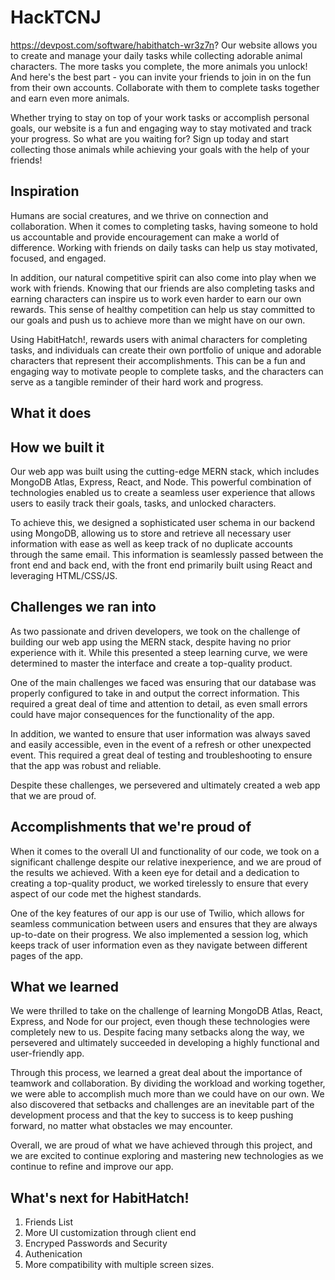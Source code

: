 # HackTCNJ
https://devpost.com/software/habithatch-wr3z7n?
Our website allows you to create and manage your daily tasks while collecting adorable animal characters. The more tasks you complete, the more animals you unlock! And here's the best part - you can invite your friends to join in on the fun from their own accounts. Collaborate with them to complete tasks together and earn even more animals.

Whether trying to stay on top of your work tasks or accomplish personal goals, our website is a fun and engaging way to stay motivated and track your progress. So what are you waiting for? Sign up today and start collecting those animals while achieving your goals with the help of your friends! 

## Inspiration
Humans are social creatures, and we thrive on connection and collaboration. When it comes to completing tasks, having someone to hold us accountable and provide encouragement can make a world of difference. Working with friends on daily tasks can help us stay motivated, focused, and engaged.

In addition, our natural competitive spirit can also come into play when we work with friends. Knowing that our friends are also completing tasks and earning characters can inspire us to work even harder to earn our own rewards. This sense of healthy competition can help us stay committed to our goals and push us to achieve more than we might have on our own.

Using HabitHatch!, rewards users with animal characters for completing tasks, and individuals can create their own portfolio of unique and adorable characters that represent their accomplishments. This can be a fun and engaging way to motivate people to complete tasks, and the characters can serve as a tangible reminder of their hard work and progress.

## What it does

## How we built it
Our web app was built using the cutting-edge MERN stack, which includes MongoDB Atlas, Express, React, and Node. This powerful combination of technologies enabled us to create a seamless user experience that allows users to easily track their goals, tasks, and unlocked characters.

To achieve this, we designed a sophisticated user schema in our backend using MongoDB, allowing us to store and retrieve all necessary user information with ease as well as keep track of no duplicate accounts through the same email. This information is seamlessly passed between the front end and back end, with the front end primarily built using React and leveraging HTML/CSS/JS.

## Challenges we ran into
As two passionate and driven developers, we took on the challenge of building our web app using the MERN stack, despite having no prior experience with it. While this presented a steep learning curve, we were determined to master the interface and create a top-quality product.

One of the main challenges we faced was ensuring that our database was properly configured to take in and output the correct information. This required a great deal of time and attention to detail, as even small errors could have major consequences for the functionality of the app.

In addition, we wanted to ensure that user information was always saved and easily accessible, even in the event of a refresh or other unexpected event. This required a great deal of testing and troubleshooting to ensure that the app was robust and reliable.

Despite these challenges, we persevered and ultimately created a web app that we are proud of. 

## Accomplishments that we're proud of
When it comes to the overall UI and functionality of our code, we took on a significant challenge despite our relative inexperience, and we are proud of the results we achieved. With a keen eye for detail and a dedication to creating a top-quality product, we worked tirelessly to ensure that every aspect of our code met the highest standards.

One of the key features of our app is our use of Twilio, which allows for seamless communication between users and ensures that they are always up-to-date on their progress. We also implemented a session log, which keeps track of user information even as they navigate between different pages of the app.

## What we learned
 
We were thrilled to take on the challenge of learning MongoDB Atlas, React, Express, and Node for our project, even though these technologies were completely new to us. Despite facing many setbacks along the way, we persevered and ultimately succeeded in developing a highly functional and user-friendly app.

Through this process, we learned a great deal about the importance of teamwork and collaboration. By dividing the workload and working together, we were able to accomplish much more than we could have on our own. We also discovered that setbacks and challenges are an inevitable part of the development process and that the key to success is to keep pushing forward, no matter what obstacles we may encounter.

Overall, we are proud of what we have achieved through this project, and we are excited to continue exploring and mastering new technologies as we continue to refine and improve our app.

## What's next for HabitHatch!
<ol>
  <li>Friends List</li>
  <li>More UI customization through client end</li>
  <li>Encryped Passwords and Security</li>
  <li>Authenication</li>
  <li>More compatibility with multiple screen sizes.</li>

</ol>
